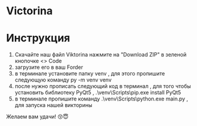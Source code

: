 # Victorina


# Инструкция
1. Скачайте наш файл Viktorina нажмите на "Download ZIP" в зеленой кнопочке <> Code
2. загрузите его в ваш Forder
3. в терминале установите папку venv , для этого пропишите следующую команду py -m venv venv
4. после нужно прописать следующий код в терминал , для того чтобы установить библиотеку PyQt5 , .\venv\Scripts\pip.exe install PyQt5
5. в терминале пропишите команду .\venv\Scripts\python.exe main.py , для запуска нашей викторины

Желаем вам удачи! :kissing_closed_eyes::innocent:
